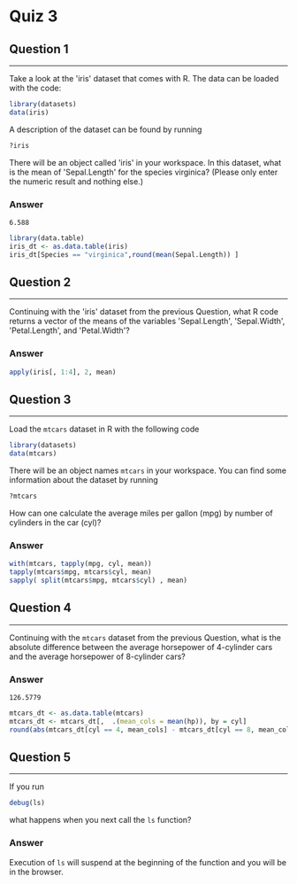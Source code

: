# Quiz 3

## Question 1
----------

Take a look at the 'iris' dataset that comes with R. The data can be loaded with the code:
```R
library(datasets)
data(iris)
```
A description of the dataset can be found by running
```R
?iris
```
There will be an object called 'iris' in your workspace. In this dataset, what is the mean of 'Sepal.Length' for the species virginica? (Please only enter the numeric result and nothing else.)

### Answer

`6.588`

```R
library(data.table)
iris_dt <- as.data.table(iris)
iris_dt[Species == "virginica",round(mean(Sepal.Length)) ]
```

## Question 2
----------

Continuing with the 'iris' dataset from the previous Question, what R code returns a vector of the means of the variables 'Sepal.Length', 'Sepal.Width', 'Petal.Length', and 'Petal.Width'?

### Answer
```R
apply(iris[, 1:4], 2, mean)
```

## Question 3
----------

Load the `mtcars` dataset in R with the following code
```R
library(datasets)
data(mtcars)
```
There will be an object names `mtcars` in your workspace. You can find some information about the dataset by running
```R
?mtcars
```
How can one calculate the average miles per gallon (mpg) by number of cylinders in the car (cyl)?

### Answer
```R
with(mtcars, tapply(mpg, cyl, mean))
tapply(mtcars$mpg, mtcars$cyl, mean)
sapply( split(mtcars$mpg, mtcars$cyl) , mean)
```

## Question 4
----------

Continuing with the `mtcars` dataset from the previous Question, what is the absolute difference between the average horsepower of 4-cylinder cars and the average horsepower of 8-cylinder cars?

### Answer

`126.5779`

```R
mtcars_dt <- as.data.table(mtcars)
mtcars_dt <- mtcars_dt[,  .(mean_cols = mean(hp)), by = cyl]
round(abs(mtcars_dt[cyl == 4, mean_cols] - mtcars_dt[cyl == 8, mean_cols]))
````

## Question 5
----------

If you run
```R
debug(ls)
```
what happens when you next call the `ls` function?

### Answer

Execution of `ls` will suspend at the beginning of the function and you will be in the browser.
